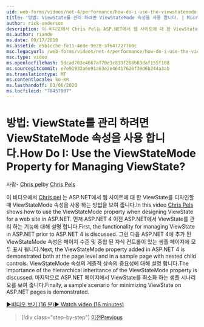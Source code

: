 ```yaml
---
uid: web-forms/videos/net-4/performance/how-do-i-use-the-viewstatemode-property-for-managing-viewstate
title: '방법: ViewState를 관리 하려면 ViewStateMode 속성을 사용 합니다. | Microsoft Docs'
author: rick-anderson
description: 이 비디오에서 Chris Pel는 ASP.NET에서 웹 사이트에 대 한 ViewState를 디자인할 때 ViewStateMode 속성을 사용 하는 방법을 보여 줍니다.
ms.author: riande
ms.date: 09/17/2010
ms.assetid: e5b1cc5e-fe11-4ede-9e28-af6477277b0c
msc.legacyurl: /web-forms/videos/net-4/performance/how-do-i-use-the-viewstatemode-property-for-managing-viewstate
msc.type: video
ms.openlocfilehash: 5dcad703e4667af70e3c833f268b83daf155f108
ms.sourcegitcommit: e7e91932a6e91a63e2e46417626f39d6b244a3ab
ms.translationtype: MT
ms.contentlocale: ko-KR
ms.lasthandoff: 03/06/2020
ms.locfileid: "78457907"
---
```

# <a name="how-do-i-use-the-viewstatemode-property-for-managing-viewstate"></a><span data-ttu-id="dde8f-104">방법: ViewState를 관리 하려면 ViewStateMode 속성을 사용 합니다.</span><span class="sxs-lookup"><span data-stu-id="dde8f-104">How Do I: Use the ViewStateMode Property for Managing ViewState?</span></span>

<span data-ttu-id="dde8f-105">사람- [Chris pel](https://twitter.com/chrispels)</span><span class="sxs-lookup"><span data-stu-id="dde8f-105">by [Chris Pels](https://twitter.com/chrispels)</span></span>

<span data-ttu-id="dde8f-106">이 비디오에서 [Chris pel](http://www.idevtech.com) 는 ASP.NET에서 웹 사이트에 대 한 ViewState를 디자인할 때 ViewStateMode 속성을 사용 하는 방법을 보여 줍니다.</span><span class="sxs-lookup"><span data-stu-id="dde8f-106">In this video [Chris Pels](http://www.idevtech.com) shows how to use the ViewStateMode property when designing ViewState for a web site in ASP.NET.</span></span> <span data-ttu-id="dde8f-107">먼저 ASP.NET 4 이전 ASP.NET에서 ViewState를 관리 하는 기능에 대해 설명 합니다.</span><span class="sxs-lookup"><span data-stu-id="dde8f-107">First, the functionality for managing ViewState in ASP.NET prior to ASP.NET 4 is discussed.</span></span> <span data-ttu-id="dde8f-108">그런 다음 ASP.NET 4에 추가 된 ViewStateMode 속성은 페이지 수준 및 중첩 된 자식 컨트롤이 있는 샘플 페이지에 모두 표시 됩니다.</span><span class="sxs-lookup"><span data-stu-id="dde8f-108">Next, the ViewStateMode property added in ASP.NET 4 is demonstrated both at the page level and in a sample page with nested child controls.</span></span> <span data-ttu-id="dde8f-109">ViewStateMode 속성의 계층적 상속의 중요성에 대해 설명 합니다.</span><span class="sxs-lookup"><span data-stu-id="dde8f-109">The importance of the hierarchical inheritance of the ViewStateMode property is discussed.</span></span> <span data-ttu-id="dde8f-110">마지막으로 ASP.NET 페이지에서 ViewState를 최소화 하는 샘플 시나리오를 보여 줍니다.</span><span class="sxs-lookup"><span data-stu-id="dde8f-110">Finally, a sample scenario for minimizing ViewState on ASP.NET pages is demonstrated.</span></span>

[<span data-ttu-id="dde8f-111">&#9654;비디오 보기 (16 분)</span><span class="sxs-lookup"><span data-stu-id="dde8f-111">&#9654; Watch video (16 minutes)</span></span>](https://channel9.msdn.com/Blogs/ASP-NET-Site-Videos/how-do-i-use-the-viewstatemode-property-for-managing-viewstate)

> [!div class="step-by-step"]
> [<span data-ttu-id="dde8f-112">이전</span><span class="sxs-lookup"><span data-stu-id="dde8f-112">Previous</span></span>](aspnet-4-quick-hit-easy-state-compression.md)
